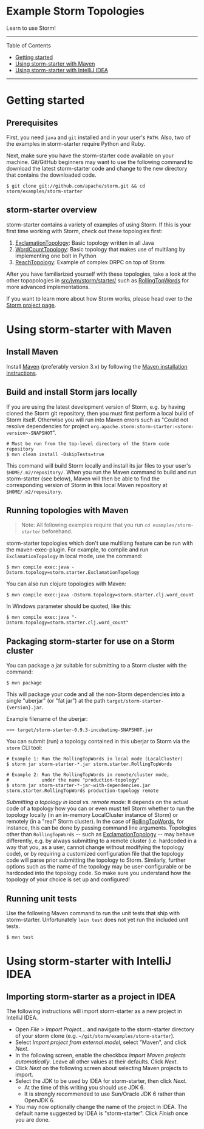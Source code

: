 # Example Storm Topologies

Learn to use Storm!

---

Table of Contents

* <a href="#getting-started">Getting started</a>
* <a href="#maven">Using storm-starter with Maven</a>
* <a href="#intellij-idea">Using storm-starter with IntelliJ IDEA</a>

---


<a name="getting-started"></a>

# Getting started

## Prerequisites

First, you need `java` and `git` installed and in your user's `PATH`.  Also, two of the examples in storm-starter
require Python and Ruby.

Next, make sure you have the storm-starter code available on your machine.  Git/GitHub beginners may want to use the
following command to download the latest storm-starter code and change to the new directory that contains the downloaded
code.

    $ git clone git://github.com/apache/storm.git && cd storm/examples/storm-starter


## storm-starter overview


storm-starter contains a variety of examples of using Storm.  If this is your first time working with Storm, check out
these topologies first:

1. [ExclamationTopology](src/jvm/storm/starter/ExclamationTopology.java):  Basic topology written in all Java
2. [WordCountTopology](src/jvm/storm/starter/WordCountTopology.java):  Basic topology that makes use of multilang by
   implementing one bolt in Python
3. [ReachTopology](src/jvm/storm/starter/ReachTopology.java): Example of complex DRPC on top of Storm

After you have familiarized yourself with these topologies, take a look at the other topopologies in
[src/jvm/storm/starter/](src/jvm/storm/starter/) such as [RollingTopWords](src/jvm/storm/starter/RollingTopWords.java)
for more advanced implementations.

If you want to learn more about how Storm works, please head over to the
[Storm project page](http://storm.apache.org).


<a name="maven"></a>

# Using storm-starter with Maven

## Install Maven

Install [Maven](http://maven.apache.org/) (preferably version 3.x) by following
the [Maven installation instructions](http://maven.apache.org/download.cgi).


## Build and install Storm jars locally

If you are using the latest development version of Storm, e.g. by having cloned the Storm git repository,
then you must first perform a local build of Storm itself.  Otherwise you will run into Maven errors such as
"Could not resolve dependencies for project `org.apache.storm:storm-starter:<storm-version>-SNAPSHOT`".

    # Must be run from the top-level directory of the Storm code repository
    $ mvn clean install -DskipTests=true

This command will build Storm locally and install its jar files to your user's `$HOME/.m2/repository/`.  When you run
the Maven command to build and run storm-starter (see below), Maven will then be able to find the corresponding version
of Storm in this local Maven repository at `$HOME/.m2/repository`.


## Running topologies with Maven

> Note: All following examples require that you run `cd examples/storm-starter` beforehand.

storm-starter topologies which don't use multilang feature can be run with the maven-exec-plugin. 
For example, to compile and run `ExclamationTopology` in local mode, use the command:

    $ mvn compile exec:java -Dstorm.topology=storm.starter.ExclamationTopology

You can also run clojure topologies with Maven:

    $ mvn compile exec:java -Dstorm.topology=storm.starter.clj.word_count

In Windows parameter should be quoted, like this:

    $ mvn compile exec:java "-Dstorm.topology=storm.starter.clj.word_count"

## Packaging storm-starter for use on a Storm cluster

You can package a jar suitable for submitting to a Storm cluster with the command:

    $ mvn package

This will package your code and all the non-Storm dependencies into a single "uberjar" (or "fat jar") at the path
`target/storm-starter-{version}.jar`.

Example filename of the uberjar:

    >>> target/storm-starter-0.9.3-incubating-SNAPSHOT.jar

You can submit (run) a topology contained in this uberjar to Storm via the `storm` CLI tool:

    # Example 1: Run the RollingTopWords in local mode (LocalCluster)
    $ storm jar storm-starter-*.jar storm.starter.RollingTopWords

    # Example 2: Run the RollingTopWords in remote/cluster mode,
    #            under the name "production-topology"
    $ storm jar storm-starter-*-jar-with-dependencies.jar storm.starter.RollingTopWords production-topology remote

_Submitting a topology in local vs. remote mode:_
It depends on the actual code of a topology how you can or even must tell Storm whether to run the topology locally (in
an in-memory LocalCluster instance of Storm) or remotely (in a "real" Storm cluster).  In the case of
[RollingTopWords](src/jvm/storm/starter/RollingTopWords.java), for instance, this can be done by passing command line
arguments.
Topologies other than `RollingTopWords` -- such as [ExclamationTopology](src/jvm/storm/starter/ExclamationTopology.java)
-- may behave differently, e.g. by always submitting to a remote cluster (i.e. hardcoded in a way that you, as a user,
cannot change without modifying the topology code), or by requiring a customized configuration file that the topology
code will parse prior submitting the topology to Storm.  Similarly, further options such as the name of the topology may
be user-configurable or be hardcoded into the topology code.  So make sure you understand how the topology of your
choice is set up and configured!


## Running unit tests

Use the following Maven command to run the unit tests that ship with storm-starter.  Unfortunately `lein test` does not
yet run the included unit tests.

    $ mvn test


<a name="intellij-idea"></a>

# Using storm-starter with IntelliJ IDEA

## Importing storm-starter as a project in IDEA

The following instructions will import storm-starter as a new project in IntelliJ IDEA.


* Open _File > Import Project..._ and navigate to the storm-starter directory of your storm clone (e.g.
  `~/git/storm/examples/storm-starter`).
* Select _Import project from external model_, select "Maven", and click _Next_.
* In the following screen, enable the checkbox _Import Maven projects automatically_.  Leave all other values at their
  defaults.  Click _Next_.
* Click _Next_ on the following screen about selecting Maven projects to import.
* Select the JDK to be used by IDEA for storm-starter, then click _Next_.
    * At the time of this writing you should use JDK 6.
    * It is strongly recommended to use Sun/Oracle JDK 6 rather than OpenJDK 6.
* You may now optionally change the name of the project in IDEA.  The default name suggested by IDEA is "storm-starter".
  Click _Finish_ once you are done.
